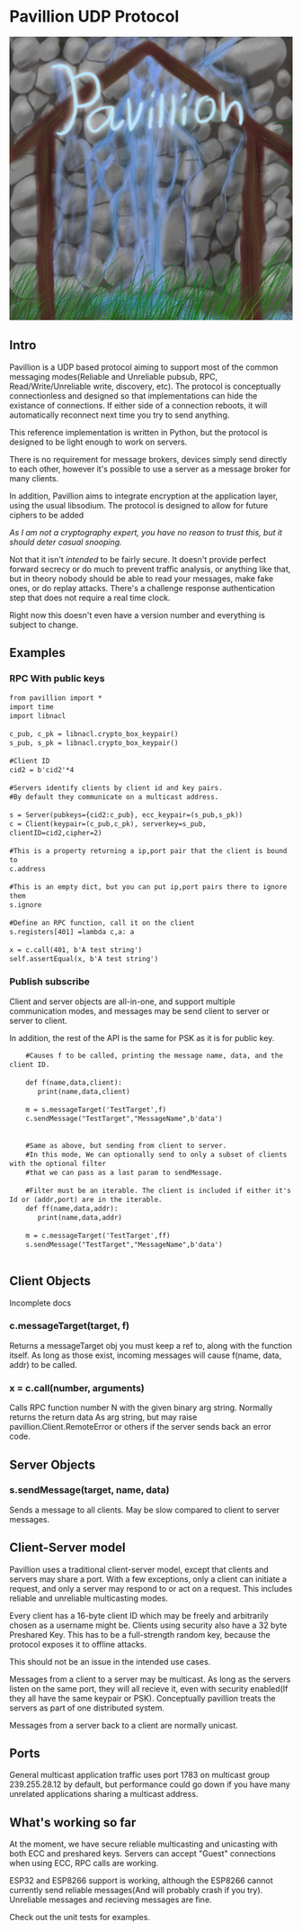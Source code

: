 # Pavillion UDP Protocol
![logo](logo.jpg)

## Intro

Pavillion is a UDP based protocol aiming to support most of the common messaging modes(Reliable and Unreliable pubsub, RPC, Read/Write/Unreliable write, discovery, etc). The protocol is conceptually connectionless and designed so that implementations can hide the existance of connections. If either side of a connection reboots, it will automatically
reconnect next time you try to send anything.

This reference implementation is written in Python, but the protocol is designed to be light enough to work on servers.

There is no requirement for message brokers, devices simply send directly to each other, however it's possible to
use a server as a message broker for many clients.

In addition, Pavillion aims to integrate encryption at the application layer, using the usual libsodium. The protocol is designed to allow for future ciphers to be added

*As I am not a cryptography expert, you have no reason to trust this, but it should deter casual snooping.*

Not that it isn't *intended* to be fairly secure. It doesn't provide perfect forward secrecy or do much to prevent traffic analysis, or anything like that, but in theory nobody should be able to read your messages, make fake ones, or do replay attacks. There's a challenge response authentication step that does not require a real time clock.

Right now this doesn't even have a version number and everything is subject to change.

## Examples
### RPC With public keys
```
from pavillion import *
import time
import libnacl

c_pub, c_pk = libnacl.crypto_box_keypair()
s_pub, s_pk = libnacl.crypto_box_keypair()

#Client ID
cid2 = b'cid2'*4

#Servers identify clients by client id and key pairs.
#By default they communicate on a multicast address.

s = Server(pubkeys={cid2:c_pub}, ecc_keypair=(s_pub,s_pk))
c = Client(keypair=(c_pub,c_pk), serverkey=s_pub, clientID=cid2,cipher=2)

#This is a property returning a ip,port pair that the client is bound to
c.address

#This is an empty dict, but you can put ip,port pairs there to ignore them
s.ignore

#Define an RPC function, call it on the client
s.registers[401] =lambda c,a: a

x = c.call(401, b'A test string')
self.assertEqual(x, b'A test string')
```
### Publish subscribe
Client and server objects are all-in-one, and support multiple communication modes, and messages may be send client to server
or server to client.

In addition, the rest of the API is the same for PSK as it is for public key.
```
    #Causes f to be called, printing the message name, data, and the client ID.

    def f(name,data,client):
       print(name,data,client)

    m = s.messageTarget('TestTarget',f)
    c.sendMessage("TestTarget","MessageName",b'data')
 

    #Same as above, but sending from client to server.
    #In this mode, We can optionally send to only a subset of clients with the optional filter
    #that we can pass as a last param to sendMessage.

    #Filter must be an iterable. The client is included if either it's Id or (addr,port) are in the iterable.
    def ff(name,data,addr):
       print(name,data,addr)

    m = c.messageTarget('TestTarget',ff)
    s.sendMessage("TestTarget","MessageName",b'data')


```

## Client Objects
Incomplete docs

### c.messageTarget(target, f)
Returns a messageTarget obj you must keep a ref to, along with the function itself. As long as those exist, incoming messages will cause f(name, data, addr) to be called.

### x = c.call(number, arguments)
Calls RPC function number N with the given binary arg string. Normally returns the return data
As arg string, but may raise pavillion.Client.RemoteError or others if the server sends back an error code.



## Server Objects

### s.sendMessage(target, name, data)
Sends a message to all clients. May be slow compared to client to server messages.


## Client-Server model

Pavillion uses a traditional client-server model, except that clients and servers may share a port. With a few exceptions, only a client can initiate a request, and only a server may respond to or act on a request. This includes reliable and unreliable multicasting modes.

Every client has a 16-byte client ID which may be freely and arbitrarily chosen as a username might be. Clients using security
also have a 32 byte Preshared Key. This has to be a full-strength random key, because the protocol exposes it to offline attacks.

This should not be an issue in the intended use cases.


Messages from a client to a server may be multicast. As long as the servers listen on the same port, they will all recieve it, even with security enabled(If they all have the same keypair or PSK). Conceptually pavillion treats the servers as part of one distributed system.

Messages from a server back to a client are normally unicast.

## Ports

General multicast application traffic uses port 1783 on multicast group 239.255.28.12 by default, but performance could go down if you have many unrelated applications sharing a multicast address.


## What's working so far

At the moment, we have secure reliable multicasting and unicasting with both ECC and preshared keys. Servers can accept "Guest" connections when using ECC, RPC calls are working.

ESP32 and ESP8266 support is working, although the ESP8266 cannot currently send reliable messages(And will probably crash if you try). Unreliable messages and recieving messages are fine.

Check out the unit tests for examples.